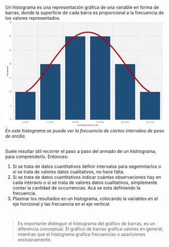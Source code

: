 Un histograma es una representación gráfica de una variable en forma de barras, donde la superficie de cada barra es proporcional a la frecuencia de los valores representados.
<br>
<img src="https://raw.githubusercontent.com/dh-mumuki/mumuki-guia-text-estadistica-1-estadistica-descriptiva/master/assets/maxresdefault_1541088813349.jpg" alt="maxresdefault_1541088813349.jpg" width="auto" height="auto">
<br>
_En este histograma se puede ver la frecuencia de ciertos intervalos de peso de arcilla._

<br>
Suele resultar útil recorrer el paso a paso del armado de un histrograma, para comprenderlo. Entonces:
<br>

1. Si se trata de datos cuantitativos definir intervalos para segemntarlos o si se trata de valores datos cualitativos, no hace falta.
2. Si se trata de datos cuantitativos indicar cuántas observaciones hay en cada interavlo o si se trata de valores datos cualitativos, simplemente contar la cantidad de occurrencias. Acá se esta definiendo la frecuencia.
3. Plasmar los resultados en un histograma, colocando la variables en el eje horizonal y las frecuencia en el eje vertical.
<br>

> Es importante distinguir el histograma del gráfico de barras, es un diferencia conceptual. El gráfico de barras grafica valores en general, mientras que el histograma grafica frecuencias o apariciones exclusivamente.
